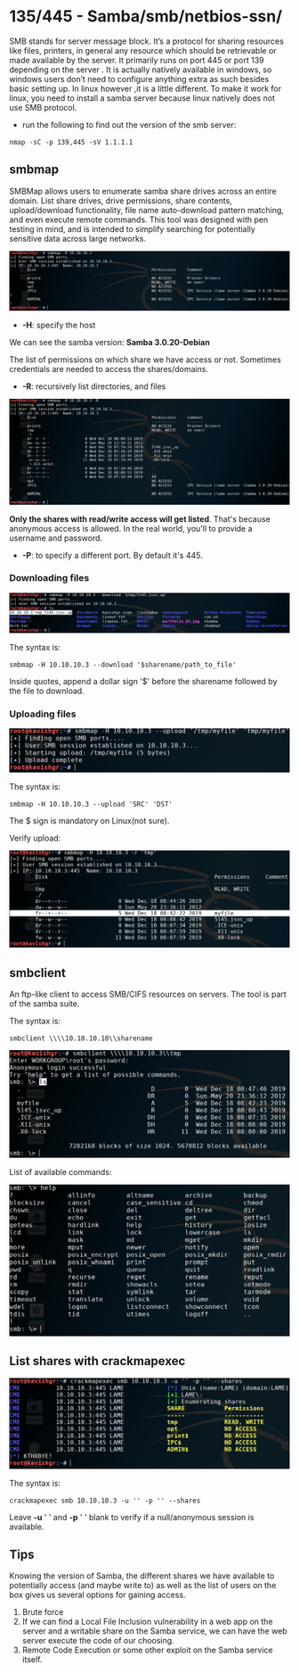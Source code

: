 # 135/445 - Samba/smb/netbios-ssn/

SMB stands for server message block. It’s a protocol for sharing resources like files, printers, in general any resource which should be retrievable or made available by the server. It primarily runs on port 445 or port 139 depending on the server . It is actually natively available in windows, so windows users don’t need to configure anything extra as such besides basic setting up. In linux however ,it is a little different. To make it work for linux, you need to install a samba server because linux natively does not use SMB protocol.

* run the following to find out the version of the smb server:

```text
nmap -sC -p 139,445 -sV 1.1.1.1
```

## smbmap

SMBMap allows users to enumerate samba share drives across an entire domain. List share drives, drive permissions, share contents, upload/download functionality, file name auto-download pattern matching, and even execute remote commands. This tool was designed with pen testing in mind, and is intended to simplify searching for potentially sensitive data across large networks.

![](../.gitbook/assets/smbmap1.png)

* **-H**: specify the host

We can see the samba version: **Samba 3.0.20-Debian**

The list of permissions on which share we have access or not. Sometimes credentials are needed to access the shares/domains.

* **-R**: recursively list directories, and files

![](../.gitbook/assets/smbmaprecursive.png)

**Only the shares with read/write access will get listed**. That's because anonymous access is allowed. In the real world, you'll to provide a username and password.

* **-P**: to specify a different port. By default it's 445.

### Downloading files

![File will be downloaded in the current directory](../.gitbook/assets/smbmapdl.png)

The syntax is: 

```text
smbmap -H 10.10.10.3 --download '$sharename/path_to_file'
```

Inside quotes, append a dollar sign '$' before the sharename followed by the file to download.

### Uploading files

![upload complete](../.gitbook/assets/smbmapupload.png)

The syntax is:

```text
smbmap -H 10.10.10.3 --upload 'SRC' 'DST'
```

The $ sign is mandatory on Linux\(not sure\).

Verify upload:

![Uploaded file is highlighted.](../.gitbook/assets/smbmapverifyupload.png)





#### 

## smbclient

An ftp-like client to access SMB/CIFS resources on servers. The tool is part of the samba suite.

The syntax is:

```text
smbclient \\\\10.10.10.10\\sharename
```

![For anonymous login just press enter for the password.](../.gitbook/assets/smbclient.png)

List of available commands:

![list of commands to interact with smb share](../.gitbook/assets/smbclienthelp.png)





## List shares with crackmapexec

![List of shares and associated permissions](../.gitbook/assets/crackmapexeclistshares.png)

The syntax is:

```text
crackmapexec smb 10.10.10.3 -u '' -p '' --shares
```

Leave **-u** ' ' and **-p** ' ' blank to verify if a null/anonymous session is available.

## Tips

Knowing the version of Samba, the different shares we have available to potentially access \(and maybe write to\) as well as the list of users on the box gives us several options for gaining access.

1. Brute force
2. If we can find a Local File Inclusion vulnerability in a web app on the server and a writable share on the Samba service, we can have the web server execute the code of our choosing.
3. Remote Code Execution or some other exploit on the Samba service itself.

